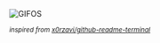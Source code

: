 <div align="justify">
<picture>
    <source media="(prefers-color-scheme: dark)" srcset="https://i.ibb.co/Fnkrgkd/output-gif.gif">
    <source media="(prefers-color-scheme: light)" srcset="https://i.ibb.co/Fnkrgkd/output-gif.gif">
    <img alt="GIFOS" src="https://i.ibb.co/Fnkrgkd/output-gif.gif">
</picture>

<sub><i>inspired from [x0rzavi/github-readme-terminal](https://github.com/x0rzavi/github-readme-terminal)</i></sub>

</div>

<!-- Image deletion URL: https://ibb.co/3k53B5P/b1bdd0adcaf7602427395465175cee34 -->